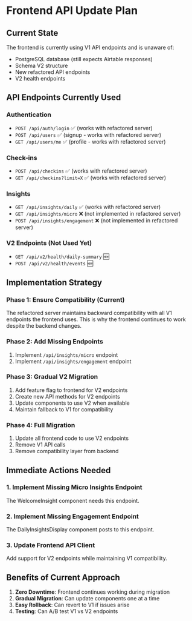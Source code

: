 # Frontend API Update Plan

## Current State

The frontend is currently using V1 API endpoints and is unaware of:
- PostgreSQL database (still expects Airtable responses)
- Schema V2 structure
- New refactored API endpoints
- V2 health endpoints

## API Endpoints Currently Used

### Authentication
- `POST /api/auth/login` ✅ (works with refactored server)
- `POST /api/users` ✅ (signup - works with refactored server)
- `GET /api/users/me` ✅ (profile - works with refactored server)

### Check-ins
- `POST /api/checkins` ✅ (works with refactored server)
- `GET /api/checkins?limit=X` ✅ (works with refactored server)

### Insights
- `GET /api/insights/daily` ✅ (works with refactored server)
- `GET /api/insights/micro` ❌ (not implemented in refactored server)
- `POST /api/insights/engagement` ❌ (not implemented in refactored server)

### V2 Endpoints (Not Used Yet)
- `GET /api/v2/health/daily-summary` 🆕
- `POST /api/v2/health/events` 🆕

## Implementation Strategy

### Phase 1: Ensure Compatibility (Current)
The refactored server maintains backward compatibility with all V1 endpoints the frontend uses. This is why the frontend continues to work despite the backend changes.

### Phase 2: Add Missing Endpoints
1. Implement `/api/insights/micro` endpoint
2. Implement `/api/insights/engagement` endpoint

### Phase 3: Gradual V2 Migration
1. Add feature flag to frontend for V2 endpoints
2. Create new API methods for V2 endpoints
3. Update components to use V2 when available
4. Maintain fallback to V1 for compatibility

### Phase 4: Full Migration
1. Update all frontend code to use V2 endpoints
2. Remove V1 API calls
3. Remove compatibility layer from backend

## Immediate Actions Needed

### 1. Implement Missing Micro Insights Endpoint
The WelcomeInsight component needs this endpoint.

### 2. Implement Missing Engagement Endpoint
The DailyInsightsDisplay component posts to this endpoint.

### 3. Update Frontend API Client
Add support for V2 endpoints while maintaining V1 compatibility.

## Benefits of Current Approach

1. **Zero Downtime**: Frontend continues working during migration
2. **Gradual Migration**: Can update components one at a time
3. **Easy Rollback**: Can revert to V1 if issues arise
4. **Testing**: Can A/B test V1 vs V2 endpoints